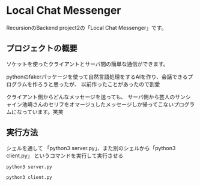 # Local Chat Messenger

RecursionのBackend project2の「Local Chat Messenger」です。

## プロジェクトの概要
ソケットを使ったクライアントとサーバ間の簡単な通信ができます。

pythonのfakerパッケージを使って自然言語処理をするAIを作り、会話できるプログラムを作ろうと思ったが、
以前作ったことがあったので割愛

クライアント側からどんなメッセージを送っても、
サーバ側から芸人のサンシャイン池崎さんのセリフをオマージュしたメッセージしか帰ってこないプログラムになっています。笑笑

## 実行方法

シェルを通して 「python3 server.py」、また別のシェルから「python3 client.py」 というコマンドを実行して実行させる

```
python3 server.py
```

```
python3 client.py

